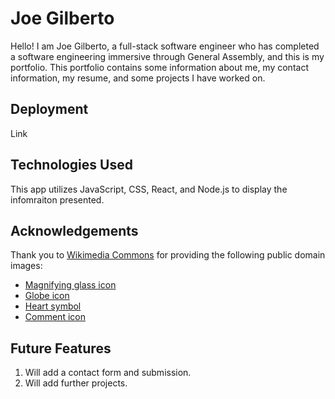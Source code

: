 # Joe Gilberto

Hello!  I am Joe Gilberto, a full-stack software engineer who has completed a software engineering immersive through General Assembly, and this is my portfolio.  This portfolio contains some information about me, my contact information, my resume, and some projects I have worked on.

## Deployment
Link

## Technologies Used
This app utilizes JavaScript, CSS, React, and Node.js to display the infomraiton presented.

## Acknowledgements
Thank you to [Wikimedia Commons](https://commons.wikimedia.org/w/index.php?search=letterboxd&title=Special:MediaSearch&go=Go&type=image) for providing the following public domain images:
- [Magnifying glass icon](https://commons.wikimedia.org/wiki/File:Magnifying_glass_icon.svg)
- [Globe icon](https://commons.wikimedia.org/wiki/File:Globe_icon-white.svg)
- [Heart symbol](https://commons.wikimedia.org/wiki/File:Red-simple-heart-symbol-only.png)
- [Comment icon](https://commons.wikimedia.org/wiki/File:Font_Awesome_5_regular_comment-alt.svg)

## Future Features
1. Will add a contact form and submission.
2. Will add further projects.